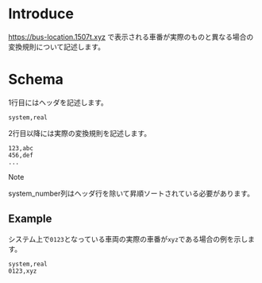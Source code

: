 # Introduce
https://bus-location.1507t.xyz で表示される車番が実際のものと異なる場合の変換規則について記述します。

# Schema

1行目にはヘッダを記述します。
```
system,real
```

2行目以降には実際の変換規則を記述します。
```
123,abc
456,def
...
```

> [!NOTE]
> system_number列はヘッダ行を除いて昇順ソートされている必要があります。

## Example

システム上で`0123`となっている車両の実際の車番が`xyz`である場合の例を示します。
```
system,real
0123,xyz
```
